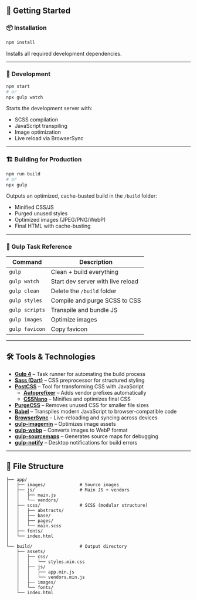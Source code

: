 ## 🚀 Getting Started

### 📦 Installation

```bash
npm install
```

Installs all required development dependencies.

---

### 🧪 Development

```bash
npm start
# or
npx gulp watch
```

Starts the development server with:

- SCSS compilation
- JavaScript transpiling
- Image optimization
- Live reload via BrowserSync

---

### 🏗️ Building for Production

```bash
npm run build
# or
npx gulp
```

Outputs an optimized, cache-busted build in the `/build` folder:

- Minified CSS/JS
- Purged unused styles
- Optimized images (JPEG/PNG/WebP)
- Final HTML with cache-busting

---

### 🔧 Gulp Task Reference

| Command        | Description                       |
| -------------- | --------------------------------- |
| `gulp`         | Clean + build everything          |
| `gulp watch`   | Start dev server with live reload |
| `gulp clean`   | Delete the `/build` folder        |
| `gulp styles`  | Compile and purge SCSS to CSS     |
| `gulp scripts` | Transpile and bundle JS           |
| `gulp images`  | Optimize images                   |
| `gulp favicon` | Copy favicon                      |

---

## 🛠️ Tools & Technologies

- **[Gulp 4](https://gulpjs.com/)** – Task runner for automating the build process
- **[Sass (Dart)](https://sass-lang.com/)** – CSS preprocessor for structured styling
- **[PostCSS](https://postcss.org/)** – Tool for transforming CSS with JavaScript
  - **[Autoprefixer](https://github.com/postcss/autoprefixer)** – Adds vendor prefixes automatically
  - **[CSSNano](https://cssnano.co/)** – Minifies and optimizes final CSS
- **[PurgeCSS](https://purgecss.com/)** – Removes unused CSS for smaller file sizes
- **[Babel](https://babeljs.io/)** – Transpiles modern JavaScript to browser-compatible code
- **[BrowserSync](https://browsersync.io/)** – Live-reloading and syncing across devices
- **[gulp-imagemin](https://github.com/sindresorhus/gulp-imagemin)** – Optimizes image assets
- **[gulp-webp](https://github.com/sindresorhus/gulp-webp)** – Converts images to WebP format
- **[gulp-sourcemaps](https://github.com/gulp-sourcemaps/gulp-sourcemaps)** – Generates source maps for debugging
- **[gulp-notify](https://github.com/mikaelbr/gulp-notify)** – Desktop notifications for build errors

---

## 📁 File Structure

```
├── app/
│   ├── images/             # Source images
│   ├── js/                 # Main JS + vendors
│   │   ├── main.js
│   │   └── vendors/
│   ├── scss/               # SCSS (modular structure)
│   │   ├── abstracts/
│   │   ├── base/
│   │   ├── pages/
│   │   └── main.scss
│   ├── fonts/
│   └── index.html
│
└── build/                  # Output directory
    ├── assets/
    │   ├── css/
    │   │   └── styles.min.css
    │   ├── js/
    │   │   ├── app.min.js
    │   │   └── vendors.min.js
    │   ├── images/
    │   └── fonts/
    └── index.html
```
